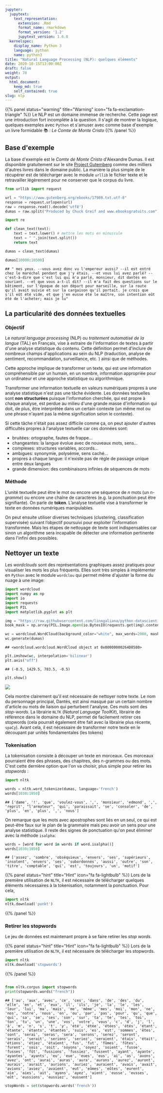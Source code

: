 ```yaml
---
jupyter:
  jupytext:
    text_representation:
      extension: .Rmd
      format_name: rmarkdown
      format_version: '1.2'
      jupytext_version: 1.6.0
  kernelspec:
    display_name: Python 3
    language: python
    name: python3
title: "Natural Language Processing (NLP): quelques éléments"
date: 2020-10-15T13:00:00Z
draft: false
weight: 70
output: 
  html_document:
    keep_md: true
    self_contained: true
slug: nlp
---
```



{{% panel status="warning" title="Warning" icon="fa fa-exclamation-triangle" %}}
Le NLP est un domaine immense de recherche. Cette page est une introduction
fort incomplète à la question. Il s'agit de montrer la logique, quelques exemples
avec `Python` <i class="fab fa-python"></i>
et s'amuser avec comme base d'exemple un livre formidable :books: :
*Le Comte de Monte Cristo*
{{% /panel %}}

## Base d'exemple

La base d'exemple est le *Comte de Monte Cristo* d'Alexandre Dumas.
Il est disponible
gratuitement sur le site
[Project Gutemberg](http://www.gutenberg.org/ebooks/author/492) comme des milliers
d'autres livres dans le domaine public. La manière la plus simple de le récupérer
est de télécharger avec le module `urllib` le fichier texte et le retravailler
légèrement pour ne conserver que le corpus du livre. 


```python
from urllib import request

url = "https://www.gutenberg.org/ebooks/17989.txt.utf-8"
response = request.urlopen(url)
raw = response.read().decode('utf8')
dumas = raw.split("Produced by Chuck Greif and www.ebooksgratuits.com")[1].split("End of the Project Gutenberg EBook")[0]

import re

def clean_text(text):
    text = text.lower() # mettre les mots en minuscule
    text = " ".join(text.split())
    return text

dumas = clean_text(dumas)

dumas[10000:10500]
```

```
## " mes yeux. --vous avez donc vu l'empereur aussi? --il est entré chez le maréchal pendant que j'y étais. --et vous lui avez parlé? --c'est-à-dire que c'est lui qui m'a parlé, monsieur, dit dantès en souriant. --et que vous a-t-il dit? --il m'a fait des questions sur le bâtiment, sur l'époque de son départ pour marseille, sur la route qu'il avait suivie et sur la cargaison qu'il portait. je crois que s'il eût été vide, et que j'en eusse été le maître, son intention eût été de l'acheter; mais je lu"
```


## La particularité des données textuelles

### Objectif

Le *natural language processing* (NLP) ou
*traitement automatisé de la langue* (TAL) en Français, vise à extraire de l'information de textes à partir d'une analyse statistique du contenu. 
Cette définition permet d'inclure de nombreux champs d'applications au sein
du NLP (traduction, analyse de sentiment, recommandation, surveillance, etc. ) ainsi que de méthodes. 

Cette approche implique de transformer un texte, qui est une information compréhensible par un humain, en un nombre, information appropriée pour un ordinateur et une approche statistique ou algorithmique. 

Transformer une information textuelle en valeurs numériques propres à une analyse statistique n'est pas une tâche évidente. Les données textuelles sont **non structurées** puisque l'information cherchée, qui est propre à chaque analyse, est perdue au milieu d'une grande masse d'information qui doit, de plus, être interprétée dans un certain contexte (un même mot ou une phrase n'ayant pas la même signification selon le contexte). 

Si cette tâche n'était pas assez difficile comme ça, on peut ajouter d'autres difficultés propres à l'analyse textuelle car ces données sont:

* bruitées: ortographe, fautes de frappe...
* changeantes: la langue évolue avec de nouveaux mots, sens...
* complexes: structures variables, accords...
* ambigues: synonymie, polysémie, sens caché...
* propres à chaque langue: il n'existe pas de règle de passage unique entre deux langues
* grande dimension: des combinaisons infinies de séquences de mots

### Méthode

L’unité textuelle peut être le mot ou encore une séquence de *n*
mots (un *n-gramme*) ou encore une chaîne de caractères (e.g. la
ponctuation peut être signifiante). On parle de **token**. L’analyse textuelle vise à transformer le texte en données
numériques manipulables. 

On peut ensuite utiliser diverses techniques (clustering,
classification supervisée) suivant l’objectif poursuivi pour exploiter
l’information transformée. Mais les étapes de nettoyage de texte sont indispensables car sinon un algorithme sera incapable de détecter une information pertinente dans l'infini des possibles. 




## Nettoyer un texte

Les *wordclouds* sont des représentations graphiques assez pratiques pour visualiser
les mots les plus fréquents. Elles sont très simples à implémenter en `Python`
avec le module `wordclou` qui permet même d'ajuster la forme du nuage à
une image:


```python
import wordcloud
import numpy as np
import io
import requests
import PIL
import matplotlib.pyplot as plt

img = "https://raw.githubusercontent.com/linogaliana/python-datascientist/master/content/modelisation/7_nlp/book.png"
book_mask = np.array(PIL.Image.open(io.BytesIO(requests.get(img).content)))

wc = wordcloud.WordCloud(background_color="white", max_words=2000, mask=book_mask, contour_width=3, contour_color='steelblue')
wc.generate(dumas)
```

```
## <wordcloud.wordcloud.WordCloud object at 0x00000000264D8580>
```

```python
plt.imshow(wc, interpolation='bilinear')
plt.axis("off")
```

```
## (-0.5, 1429.5, 783.5, -0.5)
```

```python
plt.show()
```

![](index_files/figure-html/unnamed-chunk-2-1.png)<!-- -->

Cela montre clairement qu'il est nécessaire de nettoyer notre texte. Le nom
du personnage principal, Dantès, est ainsi masqué par un certain nombre
d'article ou mots de liaison qui perturbent l'analyse. Ces mots sont des 
*stop-words*. La librairie `NLTK` (*Natural Language ToolKit*), librairie
de référence dans le domaine du NLP, permet de facilement retirer ces
stopwords (cela pourrait également être fait avec 
la librairie plus récente, `spaCy`). Avant cela, il est nécessaire
de transformer notre texte en le découpant par unités fondamentales (les tokens)

### Tokenisation

La tokenisation consiste à découper un texte en morceaux. Ces morceaux
pourraient être des phrases, des chapitres, des n-grammes ou des mots. C'est
cette dernière option que l'on va choisir, plus simple pour retirer les 
*stopwords* :


```python
import nltk 

words = nltk.word_tokenize(dumas, language='french')
words[1030:1050]
```

```
## ['dame', '!', 'que', 'voulez-vous', ',', 'monsieur', 'edmond', ',', 'reprit', "l'armateur", 'qui', 'paraissait', 'se', 'consoler', 'de', 'plus', 'en', 'plus', ',', 'nous']
```

On remarque que les mots avec apostrophes sont liés en un seul, ce qui est
peut-être faux sur le plan de la grammaire mais peu avoir un sens pour une 
analyse statistique. Il reste des signes de ponctuation qu'on peut éliminer
avec la méthode `isalpha`: 


```python
words = [word for word in words if word.isalpha()]
words[1030:1050]
```

```
## ['assez', 'sombre', 'obséquieux', 'envers', 'ses', 'supérieurs', 'insolent', 'envers', 'ses', 'subordonnés', 'aussi', 'outre', 'son', 'titre', 'comptable', 'qui', 'est', 'toujours', 'un', 'motif']
```

{{% panel status="hint" title="Hint" icon="fa fa-lightbulb" %}}
Lors de la première utilisation de `NLTK`, il est nécessaire de télécharger
quelques éléments nécessaires à la tokenisation, notamment la ponctuation.
Pour cela, 


```python
import nltk
nltk.download('punkt')
```

{{% /panel %}}


### Retirer les stopwords

Le jeu de données est maintenant propre à se faire retirer les 
*stop words*. 

{{% panel status="hint" title="Hint" icon="fa fa-lightbulb" %}}
Lors de la première utilisation de `NLTK`, il est nécessaire de télécharger
les stopwords. 


```python
import nltk
nltk.download('stopwords')
```

{{% /panel %}}



```python

from nltk.corpus import stopwords
print(stopwords.words("french"))
```

```
## ['au', 'aux', 'avec', 'ce', 'ces', 'dans', 'de', 'des', 'du', 'elle', 'en', 'et', 'eux', 'il', 'ils', 'je', 'la', 'le', 'les', 'leur', 'lui', 'ma', 'mais', 'me', 'même', 'mes', 'moi', 'mon', 'ne', 'nos', 'notre', 'nous', 'on', 'ou', 'par', 'pas', 'pour', 'qu', 'que', 'qui', 'sa', 'se', 'ses', 'son', 'sur', 'ta', 'te', 'tes', 'toi', 'ton', 'tu', 'un', 'une', 'vos', 'votre', 'vous', 'c', 'd', 'j', 'l', 'à', 'm', 'n', 's', 't', 'y', 'été', 'étée', 'étées', 'étés', 'étant', 'étante', 'étants', 'étantes', 'suis', 'es', 'est', 'sommes', 'êtes', 'sont', 'serai', 'seras', 'sera', 'serons', 'serez', 'seront', 'serais', 'serait', 'serions', 'seriez', 'seraient', 'étais', 'était', 'étions', 'étiez', 'étaient', 'fus', 'fut', 'fûmes', 'fûtes', 'furent', 'sois', 'soit', 'soyons', 'soyez', 'soient', 'fusse', 'fusses', 'fût', 'fussions', 'fussiez', 'fussent', 'ayant', 'ayante', 'ayantes', 'ayants', 'eu', 'eue', 'eues', 'eus', 'ai', 'as', 'avons', 'avez', 'ont', 'aurai', 'auras', 'aura', 'aurons', 'aurez', 'auront', 'aurais', 'aurait', 'aurions', 'auriez', 'auraient', 'avais', 'avait', 'avions', 'aviez', 'avaient', 'eut', 'eûmes', 'eûtes', 'eurent', 'aie', 'aies', 'ait', 'ayons', 'ayez', 'aient', 'eusse', 'eusses', 'eût', 'eussions', 'eussiez', 'eussent']
```

```python
stopWords = set(stopwords.words('french'))
```
